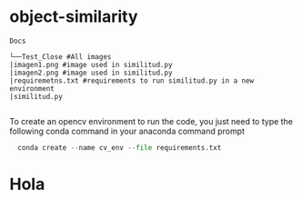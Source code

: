 # object-similarity

```
Docs

└──Test_Close #All images
|imagen1.png #image used in similitud.py
|imagen2.png #image used in similitud.py
|requiremetns.txt #requirements to run similitud.py in a new environment
|similitud.py
    
```

To create an opencv environment to run the code, you just need to type the following conda command in your anaconda command prompt

``` python
  conda create --name cv_env --file requirements.txt
```

# Hola

